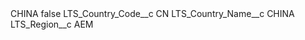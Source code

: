 <?xml version="1.0" encoding="UTF-8"?>
<CustomMetadata xmlns="http://soap.sforce.com/2006/04/metadata" xmlns:xsi="http://www.w3.org/2001/XMLSchema-instance" xmlns:xsd="http://www.w3.org/2001/XMLSchema">
    <label>CHINA</label>
    <protected>false</protected>
    <values>
        <field>LTS_Country_Code__c</field>
        <value xsi:type="xsd:string">CN</value>
    </values>
    <values>
        <field>LTS_Country_Name__c</field>
        <value xsi:type="xsd:string">CHINA</value>
    </values>
    <values>
        <field>LTS_Region__c</field>
        <value xsi:type="xsd:string">AEM</value>
    </values>
</CustomMetadata>
